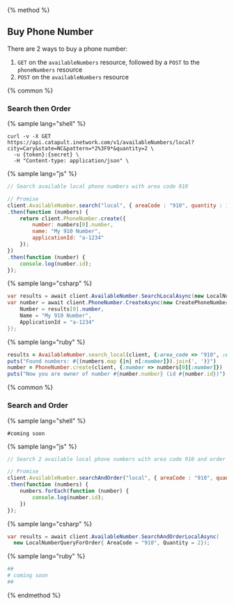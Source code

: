 {% method %}

## Buy Phone Number
There are 2 ways to buy a phone number:
1. `GET` on the `availableNumbers` resource, followed by a `POST` to the `phoneNumbers` resource
2. `POST` on the `availableNumbers` resource

{% common %}
### Search then Order

{% sample lang="shell" %}

```shell
curl -v -X GET  https://api.catapult.inetwork.com/v1/availableNumbers/local?city=Cary&state=NC&pattern=*2%3F9*&quantity=2 \
  -u {token}:{secret} \
  -H "Content-type: application/json" \
```

{% sample lang="js" %}

```js
// Search available local phone numbers with area code 910

// Promise
client.AvailableNumber.search("local", { areaCode : "910", quantity : 1 })
.then(function (numbers) {
	return client.PhoneNumber.create({
		number: numbers[0].number,
		name: "My 910 Number",
		applicationId: "a-1234"
	});
})
.then(function (number) {
	console.log(number.id);
});
```

{% sample lang="csharp" %}

```csharp
var results = await client.AvailableNumber.SearchLocalAsync(new LocalNumberQuery{ AreaCode = "910", Quantity = 1});
var number = await client.PhoneNumber.CreateAsync(new CreatePhoneNumberData {
	Number = results[0].number,
	Name = "My 910 Number",
	ApplicationId = "a-1234"
});
```

{% sample lang="ruby" %}

```ruby
results = AvailableNumber.search_local(client, {:area_code => "910", :quantity => 1})
puts("Found numbers: #{(numbers.map {|n| n[:number]}).join(', ')}")
number = PhoneNumber.create(client, {:number => numbers[0][:number]})
puts("Now you are owner of number #{number.number} (id #{number.id})")
```
{% common %}
### Search and Order

{% sample lang="shell" %}
```shell
#coming soon
```

{% sample lang="js" %}

```js
// Search 2 available local phone numbers with area code 910 and order them

// Promise
client.AvailableNumber.searchAndOrder("local", { areaCode : "910", quantity : 2 })
.then(function (numbers) {
	numbers.forEach(function (number) {
		console.log(number.id);
	})
});
```

{% sample lang="csharp" %}

```csharp
var results = await client.AvailableNumber.SearchAndOrderLocalAsync(
  new LocalNumberQueryForOrder{ AreaCode = "910", Quantity = 2});
```

{% sample lang="ruby" %}
```ruby
##
# coming soon
##
```

{% endmethod %}
